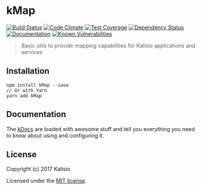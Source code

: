# kMap

[![Build Status](https://travis-ci.org/kalisio/kMap.png?branch=master)](https://travis-ci.org/kalisio/kMap)
[![Code Climate](https://codeclimate.com/github/kalisio/kMap/badges/gpa.svg)](https://codeclimate.com/github/kalisio/kMap)
[![Test Coverage](https://codeclimate.com/github/kalisio/kMap/badges/coverage.svg)](https://codeclimate.com/github/kalisio/kMap/coverage)
[![Dependency Status](https://img.shields.io/david/kalisio/kMap.svg?style=flat-square)](https://david-dm.org/kalisio/kMap)
[![Documentation](https://img.shields.io/badge/documentation-available-brightgreen.svg)](https://kalisio.gitbooks.io/kalisio/api)
[![Known Vulnerabilities](https://snyk.io/test/github/kalisio/kMap/badge.svg)](https://snyk.io/test/github/kalisio/kMap)

> Basic utils to provide mapping capabilities for Kalisio applications and services

## Installation

```
npm install kMap --save
// Or with Yarn
yarn add kMap
```

## Documentation

The [kDocs](https://kalisio.gitbooks.io/kalisio/) are loaded with awesome stuff and tell you everything you need to know about using and configuring it.

## License

Copyright (c) 2017 Kalisio

Licensed under the [MIT license](LICENSE).
